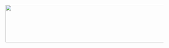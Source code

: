 <a href="https://github.com/devxb/gitanimals">
  <img
    src="https://render.gitanimals.org/lines/kyn1013?pet-id=657095332082603691"
    width="600"
    height="120"
  />
</a>
  
